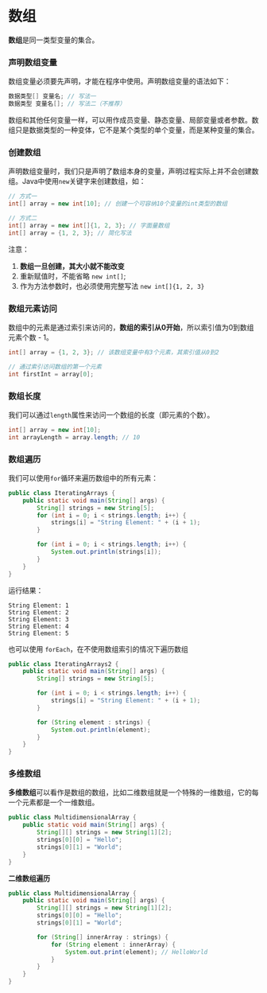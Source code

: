 # 数组

**数组**是同一类型变量的集合。

### 声明数组变量

数组变量必须要先声明，才能在程序中使用。声明数组变量的语法如下：

```java
数据类型[] 变量名; // 写法一
数据类型 变量名[]; // 写法二（不推荐）
```

数组和其他任何变量一样，可以用作成员变量、静态变量、局部变量或者参数。数组只是数据类型的一种变体，它不是某个类型的单个变量，而是某种变量的集合。

### 创建数组

声明数组变量时，我们只是声明了数组本身的变量，声明过程实际上并不会创建数组。Java中使用`new`关键字来创建数组，如：

```java
// 方式一
int[] array = new int[10]; // 创建一个可容纳10个变量的int类型的数组

// 方式二
int[] array = new int[]{1, 2, 3}; // 字面量数组
int[] array = {1, 2, 3}; // 简化写法
```

注意：
1. **数组一旦创建，其大小就不能改变**
2. 重新赋值时，不能省略 `new int[]`;
3. 作为方法参数时，也必须使用完整写法 `new int[]{1, 2, 3}`

### 数组元素访问

数组中的元素是通过索引来访问的，**数组的索引从0开始**，所以索引值为0到数组元素个数 - 1。

```java
int[] array = {1, 2, 3}; // 该数组变量中有3个元素，其索引值从0到2

// 通过索引访问数组的第一个元素
int firstInt = array[0];
```

### 数组长度

我们可以通过`length`属性来访问一个数组的长度（即元素的个数）。

```java
int[] array = new int[10];
int arrayLength = array.length; // 10
```

### 数组遍历

我们可以使用`for`循环来遍历数组中的所有元素：

```java
public class IteratingArrays {
    public static void main(String[] args) {
        String[] strings = new String[5];
        for (int i = 0; i < strings.length; i++) {
            strings[i] = "String Element: " + (i + 1);
        }

        for (int i = 0; i < strings.length; i++) {
            System.out.println(strings[i]);
        }
    }
}
```

运行结果：

```text
String Element: 1
String Element: 2
String Element: 3
String Element: 4
String Element: 5
```

也可以使用 `forEach`，在不使用数组索引的情况下遍历数组

```java
public class IteratingArrays2 {
    public static void main(String[] args) {
        String[] strings = new String[5];

        for (int i = 0; i < strings.length; i++) {
            strings[i] = "String Element: " + (i + 1);
        }

        for (String element : strings) {
            System.out.println(element);
        }
    }
}
```

### 多维数组

**多维数组**可以看作是数组的数组，比如二维数组就是一个特殊的一维数组，它的每一个元素都是一个一维数组。

```java
public class MultidimensionalArray {
    public static void main(String[] args) {
        String[][] strings = new String[1][2];
        strings[0][0] = "Hello";
        strings[0][1] = "World";
    }
}
```

**二维数组遍历**

```java
public class MultidimensionalArray {
    public static void main(String[] args) {
        String[][] strings = new String[1][2];
        strings[0][0] = "Hello";
        strings[0][1] = "World";

        for (String[] innerArray : strings) {
            for (String element : innerArray) {
                System.out.print(element); // HelloWorld
            }
        }
    }
}
```
